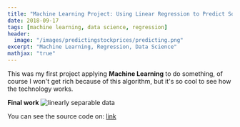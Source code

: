 ```yaml
---
title: "Machine Learning Project: Using Linear Regression to Predict Some Stock Prices of PETR4"
date: 2018-09-17
tags: [machine learning, data science, regression]
header:
  image: "/images/predictingstockprices/predicting.png"
excerpt: "Machine Learning, Regression, Data Science"
mathjax: "true"
---
```



This was my first project applying **Machine Learning** to do something, of course I won't get rich because of this algorithm, but it's so cool to see how the technology works.

**Final work**
<img src="{{ site.url }}{{ site.baseurl }}/images/predictingstockprices/predicting2.png" alt="linearly separable data">

You can see the source code on: [link](https://github.com/mauricior/predictingstockprices)
